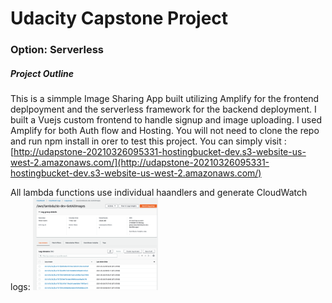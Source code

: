 # Udacity Capstone Project
### Option: Serverless 

##### Project Outline
This is a simmple Image Sharing App built utilizing Amplify for the frontend deplpoyment and the serverless framework for the backend deployment. 
I built a Vuejs custom frontend to handle signup and image uploading. 
I used Amplify for both Auth flow and Hosting. 
You will not need to clone the repo and run npm install in orer to test this project. 
You can simply visit : [http://udapstone-20210326095331-hostingbucket-dev.s3-website-us-west-2.amazonaws.com/](http://udapstone-20210326095331-hostingbucket-dev.s3-website-us-west-2.amazonaws.com/) 

All lambda functions use individual haandlers and generate CloudWatch logs:
<img src="./images/cloudwatch-log.png" alt="drawing" width="200"/>
